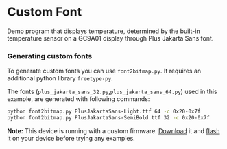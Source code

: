 # Custom Font
Demo program that displays temperature, determined by the built-in temperature sensor on a GC9A01 display through Plus Jakarta Sans font.

### Generating custom fonts
To generate custom fonts you can use `font2bitmap.py`. It requires an additional python library `freetype-py`.

The fonts (`plus_jakarta_sans_32.py`,`plus_jakarta_sans_64.py`) used in this example, are generated with following commands:
```sh
python font2bitmap.py PlusJakartaSans-Light.ttf 64 -c 0x20-0x7f
python font2bitmap.py PlusJakartaSans-SemiBold.ttf 32 -c 0x20-0x7f
```

**Note:** This device is running with a custom firmware. [Download][firmware] it and
[flash][raspb-pico-getting-started] it on your device before trying any examples.

[firmware]: <https://github.com/russhughes/gc9a01_mpy/tree/main/firmware/RP2>
[raspb-pico-getting-started]: <https://projects.raspberrypi.org/en/projects/getting-started-with-the-pico/3>